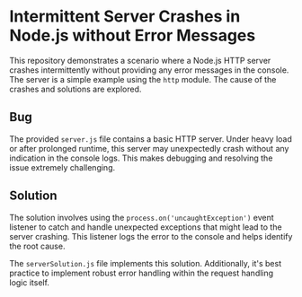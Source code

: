 # Intermittent Server Crashes in Node.js without Error Messages

This repository demonstrates a scenario where a Node.js HTTP server crashes intermittently without providing any error messages in the console. The server is a simple example using the `http` module. The cause of the crashes and solutions are explored.

## Bug

The provided `server.js` file contains a basic HTTP server.  Under heavy load or after prolonged runtime, this server may unexpectedly crash without any indication in the console logs. This makes debugging and resolving the issue extremely challenging.

## Solution

The solution involves using the `process.on('uncaughtException')` event listener to catch and handle unexpected exceptions that might lead to the server crashing. This listener logs the error to the console and helps identify the root cause.

The `serverSolution.js` file implements this solution.  Additionally, it's best practice to implement robust error handling within the request handling logic itself.